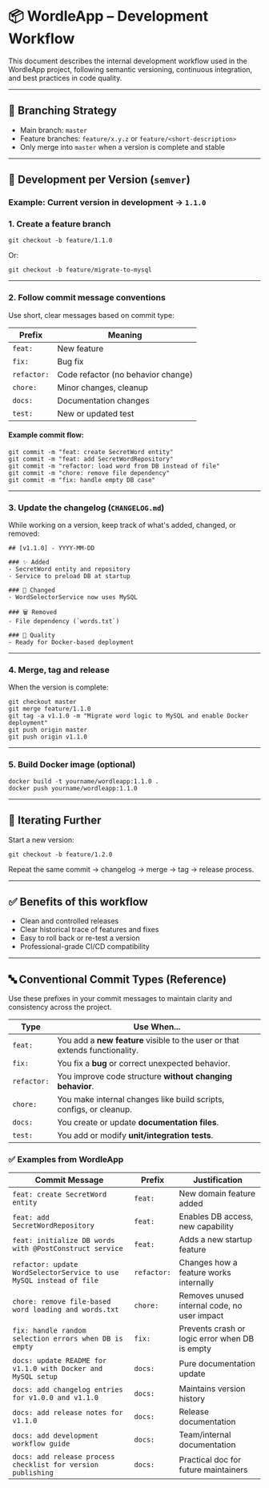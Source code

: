 # 📦 WordleApp – Development Workflow

This document describes the internal development workflow used in the WordleApp project, following semantic versioning, continuous integration, and best practices in code quality.

---

## 🧭 Branching Strategy

- Main branch: `master`
- Feature branches: `feature/x.y.z` or `feature/<short-description>`
- Only merge into `master` when a version is complete and stable

---

## 🧪 Development per Version (`semver`)

### Example: Current version in development → `1.1.0`

### 1. Create a feature branch

    git checkout -b feature/1.1.0

Or:

    git checkout -b feature/migrate-to-mysql

---

### 2. Follow commit message conventions

Use short, clear messages based on commit type:

| Prefix   | Meaning                    |
|----------|----------------------------|
| `feat:`  | New feature                |
| `fix:`   | Bug fix                    |
| `refactor:` | Code refactor (no behavior change) |
| `chore:` | Minor changes, cleanup     |
| `docs:`  | Documentation changes      |
| `test:`  | New or updated test        |

#### Example commit flow:

    git commit -m "feat: create SecretWord entity"
    git commit -m "feat: add SecretWordRepository"
    git commit -m "refactor: load word from DB instead of file"
    git commit -m "chore: remove file dependency"
    git commit -m "fix: handle empty DB case"

---

### 3. Update the changelog (`CHANGELOG.md`)

While working on a version, keep track of what's added, changed, or removed:

    ## [v1.1.0] - YYYY-MM-DD

    ### ✨ Added
    - SecretWord entity and repository
    - Service to preload DB at startup

    ### 🧼 Changed
    - WordSelectorService now uses MySQL

    ### 🗑️ Removed
    - File dependency (`words.txt`)

    ### 🧪 Quality
    - Ready for Docker-based deployment

---

### 4. Merge, tag and release

When the version is complete:

    git checkout master
    git merge feature/1.1.0
    git tag -a v1.1.0 -m "Migrate word logic to MySQL and enable Docker deployment"
    git push origin master
    git push origin v1.1.0

---

### 5. Build Docker image (optional)

    docker build -t yourname/wordleapp:1.1.0 .
    docker push yourname/wordleapp:1.1.0

---

## 🔁 Iterating Further

Start a new version:

    git checkout -b feature/1.2.0

Repeat the same commit → changelog → merge → tag → release process.

---

## ✅ Benefits of this workflow

- Clean and controlled releases
- Clear historical trace of features and fixes
- Easy to roll back or re-test a version
- Professional-grade CI/CD compatibility

---

## 🔤 Conventional Commit Types (Reference)

Use these prefixes in your commit messages to maintain clarity and consistency across the project.

| Type    | Use When...                                                                 |
|---------|------------------------------------------------------------------------------|
| `feat:` | You add a **new feature** visible to the user or that extends functionality. |
| `fix:`  | You fix a **bug** or correct unexpected behavior.                            |
| `refactor:` | You improve code structure **without changing behavior**.               |
| `chore:` | You make internal changes like build scripts, configs, or cleanup.         |
| `docs:` | You create or update **documentation files**.                                |
| `test:` | You add or modify **unit/integration tests**.                                |

### ✅ Examples from WordleApp

| Commit Message                                                      | Prefix      | Justification                                           |
|---------------------------------------------------------------------|-------------|---------------------------------------------------------|
| `feat: create SecretWord entity`                                    | `feat:`     | New domain feature added                                |
| `feat: add SecretWordRepository`                                    | `feat:`     | Enables DB access, new capability                       |
| `feat: initialize DB words with @PostConstruct service`             | `feat:`     | Adds a new startup feature                              |
| `refactor: update WordSelectorService to use MySQL instead of file` | `refactor:` | Changes how a feature works internally                  |
| `chore: remove file-based word loading and words.txt`               | `chore:`    | Removes unused internal code, no user impact            |
| `fix: handle random selection errors when DB is empty`              | `fix:`      | Prevents crash or logic error when DB is empty          |
| `docs: update README for v1.1.0 with Docker and MySQL setup`        | `docs:`     | Pure documentation update                               |
| `docs: add changelog entries for v1.0.0 and v1.1.0`                 | `docs:`     | Maintains version history                               |
| `docs: add release notes for v1.1.0`                                | `docs:`     | Release documentation                                   |
| `docs: add development workflow guide`                              | `docs:`     | Team/internal documentation                             |
| `docs: add release process checklist for version publishing`        | `docs:`     | Practical doc for future maintainers                    |
